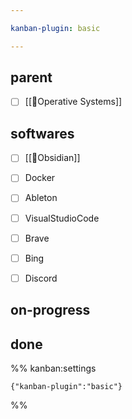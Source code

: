 ```yaml
---

kanban-plugin: basic

---
```


## parent

- [ ] [[🧠Operative Systems]]


## softwares

- [ ] [[🧰Obsidian]]
- [ ] Docker
- [ ] Ableton
- [ ] VisualStudioCode
- [ ] Brave
- [ ] Bing
- [ ] Discord


## on-progress



## done





%% kanban:settings
```
{"kanban-plugin":"basic"}
```
%%